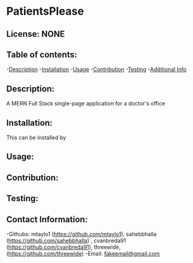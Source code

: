 # PatientsPlease

   ## License: NONE  
   ### 
    
   ## Table of contents:
   -[Description](#description)
   -[Installation](#installation)
   -[Usage](#usage)
   -[Contribution](#contribution)
   -[Testing](#testing)
   -[Additional Info](#addtional-info)

   ## Description:
   A MERN Full Stack single-page application for a doctor's office
   ## Installation:
   This can be installed by
   ## Usage:

   ## Contribution:

   ## Testing:

   ## Contact Information: 
   -Githubs: mtaylo1 (https://github.com/mtaylo1), sahebbhalla (https://github.com/sahebbhalla) , cvanbreda91 (https://github.com/cvanbreda91), threewide, (https://github.com/threewide)
   -Email: fakeemail@gmail.com
